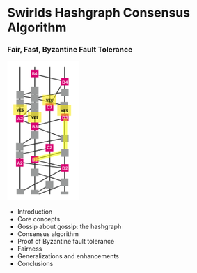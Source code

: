 # Swirlds Hashgraph Consensus Algorithm
### Fair, Fast, Byzantine Fault Tolerance

<img src = "image.png" height = "320">

- Introduction
- Core concepts
- Gossip about gossip: the hashgraph
- Consensus algorithm
- Proof of Byzantine fault tolerance
- Fairness
- Generalizations and enhancements
- Conclusions
